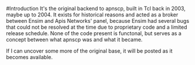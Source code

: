 #Introduction
It's the original backend to apnscp, built in Tcl back in 2003, maybe up to 2004. It exists for historical reasons 
and acted as a broker between Ensim and Apis Networks' panel, because Ensim had several bugs that could not be resolved
at the time due to proprietary code and a limited release schedule. None of the code present is functonal, but serves as
a concept between what apnscp was and what it became.

If I can uncover some more of the original base, it will be posted as it becomes available.

